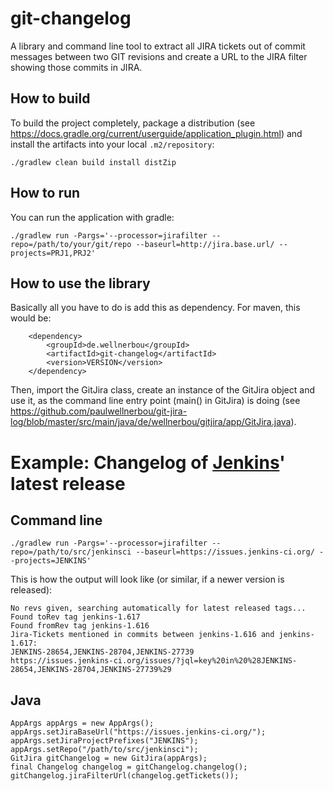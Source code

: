 # git-changelog

A library and command line tool to extract all JIRA tickets out of commit messages between two GIT revisions and create a URL to the JIRA filter
showing those commits in JIRA.

## How to build

To build the project completely, package a distribution (see https://docs.gradle.org/current/userguide/application_plugin.html) and install
the artifacts into your local <code>.m2/repository</code>:

```
./gradlew clean build install distZip
```

## How to run

You can run the application with gradle:

	./gradlew run -Pargs='--processor=jirafilter --repo=/path/to/your/git/repo --baseurl=http://jira.base.url/ --projects=PRJ1,PRJ2'

## How to use the library

Basically all you have to do is add this as dependency. For maven, this would be:

        <dependency>
            <groupId>de.wellnerbou</groupId>
            <artifactId>git-changelog</artifactId>
            <version>VERSION</version>
        </dependency>
        
Then, import the GitJira class, create an instance of the GitJira object and use it, as the command line
entry point (main() in GitJira) is doing (see https://github.com/paulwellnerbou/git-jira-log/blob/master/src/main/java/de/wellnerbou/gitjira/app/GitJira.java).

# Example: Changelog of [Jenkins]()' latest release

## Command line

```
./gradlew run -Pargs='--processor=jirafilter --repo=/path/to/src/jenkinsci --baseurl=https://issues.jenkins-ci.org/ --projects=JENKINS'
```

This is how the output will look like (or similar, if a newer version is released):

	No revs given, searching automatically for latest released tags...
	Found toRev tag jenkins-1.617
	Found fromRev tag jenkins-1.616
	Jira-Tickets mentioned in commits between jenkins-1.616 and jenkins-1.617:
	JENKINS-28654,JENKINS-28704,JENKINS-27739
	https://issues.jenkins-ci.org/issues/?jql=key%20in%20%28JENKINS-28654,JENKINS-28704,JENKINS-27739%29

## Java

	AppArgs appArgs = new AppArgs();
	appArgs.setJiraBaseUrl("https://issues.jenkins-ci.org/");
	appArgs.setJiraProjectPrefixes("JENKINS");
	appArgs.setRepo("/path/to/src/jenkinsci");
	GitJira gitChangelog = new GitJira(appArgs);
	final Changelog changelog = gitChangelog.changelog();
	gitChangelog.jiraFilterUrl(changelog.getTickets());
